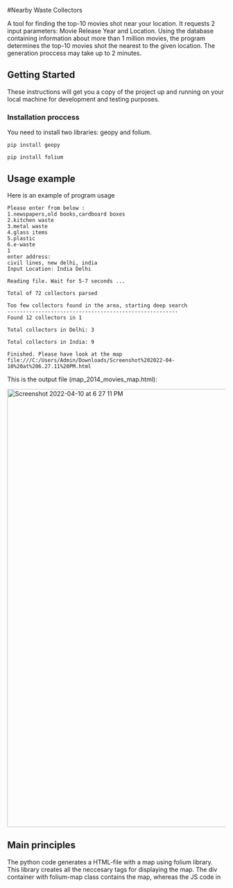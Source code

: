 
#Nearby Waste Collectors

A tool for finding the top-10 movies shot near your location. It requests 2 input parameters: Movie Release Year and Location. Using the database containing information about more than 1 million movies, the program determines the top-10 movies shot the nearest to the given location. The generation proccess may take up to 2 minutes.

## Getting Started

These instructions will get you a copy of the project up and running on your local machine for development and testing purposes.

### Installation proccess

You need to install two libraries: geopy and folium.

```
pip install geopy
```
```
pip install folium 
```

## Usage example

Here is an example of program usage

```
Please enter from below :
1.newspapers,old books,cardboard boxes 
2.kitchen waste
3.metal waste
4.glass items
5.plastic
6.e-waste
1
enter address: 
civil lines, new delhi, india
Input Location: India Delhi

Reading file. Wait for 5-7 seconds ...

Total of 72 collectors parsed

Too few collectors found in the area, starting deep search
-------------------------------------------------------
Found 12 collectors in 1 
 
Total collectors in Delhi: 3 
 
Total collectors in India: 9 

Finished. Please have look at the map file:///C:/Users/Admin/Downloads/Screenshot%202022-04-10%20at%206.27.11%20PM.html
```

This is the output file (map_2014_movies_map.html):

<img width="1007" alt="Screenshot 2022-04-10 at 6 27 11 PM" src="https://user-images.githubusercontent.com/103133951/162619708-175c0908-4133-47a3-8a0a-7bf6ec199599.png">

## Main principles

The python code generates a HTML-file with a map using folium library. This library creates all the neccesary tags for displaying the map. The div container with folium-map class contains the map, whereas the JS code in <script> tag enables smooth user interaction. There are also some basic CSS styles applied.

## Author

**bleh**

## License

This project is licensed under the MIT License
